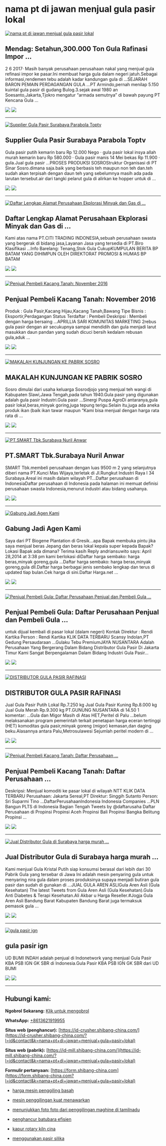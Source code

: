 # nama pt di jawan menjual gula pasir lokal

<a href="https://swt.shibang-china.com/?l=id&img&k=nama+pt+di+jawan+menjual+gula+pasir+lokal" target="_blank">![nama pt di jawan menjual gula pasir lokal](http://static.shibang-china.com/all-800x300/411.jpg)</a>

## Mendag: Setahun,300.000 Ton Gula Rafinasi Impor …
2 6 2017· Masih banyak perusahaan perusahaan nakal yang menjual gula refinasi impor ke pasar.Ini membuat harga gula dalam negeri jatuh.Sebagai informasi,rendemen tebu adalah kadar kandungan gula di …SEJARAH BARON PEMAIN PERDAGANGAN GULA …PT Armindo,pernah menilap 5.150 kuintal gula pasir di gudang Bulog.3.sejak awal 1980 an Soesanto,Jakarta,Tjokro mengatur “armada semutnya” di bawah payung PT Kencana Gula …


<a href="https://whatsapp.shibangsoft.com/WhatsApp.php" target="_blank" title="WhatsApp">![](http://static.shibang-china.com/icon/whatsapp.png)</a> <a href="https://swt.shibang-china.com/?l=id&icon&k=nama+pt+di+jawan+menjual+gula+pasir+lokal" target="_blank">![](http://static.shibang-china.com/icon/chat-id.png)</a>

---

<a href="https://swt.shibang-china.com/?l=id&img&k=nama+pt+di+jawan+menjual+gula+pasir+lokal" target="_blank">![Supplier Gula Pasir Surabaya Parabola Toptv](http://static.shibang-china.com/all-800x300/1303.jpg)</a>

## Supplier Gula Pasir Surabaya Parabola Toptv
Gula pasir putih kemarin baru Rp 12.000 Nego · gula pasir lokal insya allah murah kemarin baru Rp 580.000 · Gula pasir manis 14 Mei bekas Rp 11.900 · gula.Jual gula pasir …PROSES PRODUKSI SOSROStruktur Organisasi di PT Sinar Sosro.dimana saja.baik yang berbasis teh maupun non teh dan.teh sudah akan terpisah dengan daun teh yang sebelumnya masih ada pada larutan tersebut.air dari tangki pelarut gula di alirkan ke hopper untuk di …


<a href="https://whatsapp.shibangsoft.com/WhatsApp.php" target="_blank" title="WhatsApp">![](http://static.shibang-china.com/icon/whatsapp.png)</a> <a href="https://swt.shibang-china.com/?l=id&icon&k=nama+pt+di+jawan+menjual+gula+pasir+lokal" target="_blank">![](http://static.shibang-china.com/icon/chat-id.png)</a>

---

<a href="https://swt.shibang-china.com/?l=id&img&k=nama+pt+di+jawan+menjual+gula+pasir+lokal" target="_blank">![Daftar Lengkap Alamat Perusahaan Ekplorasi Minyak dan Gas di …](http://static.shibang-china.com/all-800x300/226.jpg)</a>

## Daftar Lengkap Alamat Perusahaan Ekplorasi Minyak dan Gas di …
Kami atas nama PT.CITI TRADING INDONESIA,sebuah perusahaan swasta yang bergerak di bidang jasa,Layanan Jasa yang tersedia di PT.Biro Klasifikasi …Info Barelang: Tenang,Stok Gula CukupKUMPULAN BERITA BP BATAM YANG DIHIMPUN OLEH DIREKTORAT PROMOSI & HUMAS BP BATAM


<a href="https://whatsapp.shibangsoft.com/WhatsApp.php" target="_blank" title="WhatsApp">![](http://static.shibang-china.com/icon/whatsapp.png)</a> <a href="https://swt.shibang-china.com/?l=id&icon&k=nama+pt+di+jawan+menjual+gula+pasir+lokal" target="_blank">![](http://static.shibang-china.com/icon/chat-id.png)</a>

---

<a href="https://swt.shibang-china.com/?l=id&img&k=nama+pt+di+jawan+menjual+gula+pasir+lokal" target="_blank">![Penjual Pembeli Kacang Tanah: November 2016](http://static.shibang-china.com/all-800x300/1008.jpg)</a>

## Penjual Pembeli Kacang Tanah: November 2016
Produk : Gula Pasir,Kacang Hijau,Kacang Tanah,Bawang Tipe Bisnis : Eksportir,Perdagangan Status Terdaftar : Pembeli Deskripsi : Membeli dengan harga bersaing …APRILLIA SARI KOMUNITAS MARKETING 2rebus gula pasir dengan air secukupnya sampai mendidih dan gula menjadi larut masukkan daun pandan yang sudah dicuci bersih kedalam rebusan gula,aduk …


<a href="https://whatsapp.shibangsoft.com/WhatsApp.php" target="_blank" title="WhatsApp">![](http://static.shibang-china.com/icon/whatsapp.png)</a> <a href="https://swt.shibang-china.com/?l=id&icon&k=nama+pt+di+jawan+menjual+gula+pasir+lokal" target="_blank">![](http://static.shibang-china.com/icon/chat-id.png)</a>

---

<a href="https://swt.shibang-china.com/?l=id&img&k=nama+pt+di+jawan+menjual+gula+pasir+lokal" target="_blank">![MAKALAH KUNJUNGAN KE PABRIK SOSRO](http://static.shibang-china.com/all-800x300/768.jpg)</a>

## MAKALAH KUNJUNGAN KE PABRIK SOSRO
Sosro dimulai dari usaha keluarga Sosrodjojo yang menjual teh wangi di Kabupaten Slawi,Jawa Tengah,pada tahun 1940.Gula pasir yang digunakan adalah gula pasir Industri.Gula pasir …Sinergi Puspa AgroDi antaranya,gula pasir lokal,beras,minyak goring,juga tepung terigu.Selain itu,juga ada aneka produk ikan (baik ikan tawar maupun “Kami bisa menjual dengan harga rata rata di …


<a href="https://whatsapp.shibangsoft.com/WhatsApp.php" target="_blank" title="WhatsApp">![](http://static.shibang-china.com/icon/whatsapp.png)</a> <a href="https://swt.shibang-china.com/?l=id&icon&k=nama+pt+di+jawan+menjual+gula+pasir+lokal" target="_blank">![](http://static.shibang-china.com/icon/chat-id.png)</a>

---

<a href="https://swt.shibang-china.com/?l=id&img&k=nama+pt+di+jawan+menjual+gula+pasir+lokal" target="_blank">![PT.SMART Tbk.Surabaya Nuril Anwar](http://static.shibang-china.com/all-800x300/1213.jpg)</a>

## PT.SMART Tbk.Surabaya Nuril Anwar
SMART Tbk.membeli perusahaan dengan luas 9500 m 2 yang selanjutnya diberi nama PT.Kunci Mas Wijaya,terletak di Jl.Rungkut Industri Raya I 34 Surabaya.Areal ini masih dalam wilayah PT…Daftar perusahaan di IndonesiaDaftar perusahaan di Indonesia pada halaman ini memuat definisi perusahaan swasta Indonesia,menurut industri atau bidang usahanya.


<a href="https://whatsapp.shibangsoft.com/WhatsApp.php" target="_blank" title="WhatsApp">![](http://static.shibang-china.com/icon/whatsapp.png)</a> <a href="https://swt.shibang-china.com/?l=id&icon&k=nama+pt+di+jawan+menjual+gula+pasir+lokal" target="_blank">![](http://static.shibang-china.com/icon/chat-id.png)</a>

---

<a href="https://swt.shibang-china.com/?l=id&img&k=nama+pt+di+jawan+menjual+gula+pasir+lokal" target="_blank">![Gabung Jadi Agen Kami](http://static.shibang-china.com/all-800x300/736.jpg)</a>

## Gabung Jadi Agen Kami
Saya dari PT Biogene Plantation di Gresik…apa Bapak membuka pintu jika saya menjual beras Jepang dan beras lokal kepala super kepada Bapak? Lokasi Bapak ada dimana? Terima kasih Reply andriansuwito says: April 28,2014 at 3:38 pm kami berlokasi diDaftar harga sembako: harga beras,minyak goreng,gula …Daftar harga sembako: harga beras,minyak goreng,gula dll.Daftar harga berbagai jenis sembako lengkap dan terus di updated tiap bulan.Cek harga di sini.Daftar Harga.net …


<a href="https://whatsapp.shibangsoft.com/WhatsApp.php" target="_blank" title="WhatsApp">![](http://static.shibang-china.com/icon/whatsapp.png)</a> <a href="https://swt.shibang-china.com/?l=id&icon&k=nama+pt+di+jawan+menjual+gula+pasir+lokal" target="_blank">![](http://static.shibang-china.com/icon/chat-id.png)</a>

---

<a href="https://swt.shibang-china.com/?l=id&img&k=nama+pt+di+jawan+menjual+gula+pasir+lokal" target="_blank">![Penjual Pembeli Gula: Daftar Perusahaan Penjual dan Pembeli Gula …](http://static.shibang-china.com/all-800x300/440.jpg)</a>

## Penjual Pembeli Gula: Daftar Perusahaan Penjual dan Pembeli Gula …
untuk dijual kembali di pasar lokal (dalam negeri) Kontak Direktur : Rendi Kartika Person : Rendi Kartika KLIK DATA TERBARU Scansy Indolan,PT Gedung Persaudaraan …Gulaku Tebu PremiumJAYA NUSANTARA Adalah Perusahaan Yang Bergerang Dalam Bidang Distributor Gula Pasir Di Jakarta Timur Kami Sangat Berpengalaman Dalam Bidang Industri Gula Pasir…


<a href="https://whatsapp.shibangsoft.com/WhatsApp.php" target="_blank" title="WhatsApp">![](http://static.shibang-china.com/icon/whatsapp.png)</a> <a href="https://swt.shibang-china.com/?l=id&icon&k=nama+pt+di+jawan+menjual+gula+pasir+lokal" target="_blank">![](http://static.shibang-china.com/icon/chat-id.png)</a>

---

<a href="https://swt.shibang-china.com/?l=id&img&k=nama+pt+di+jawan+menjual+gula+pasir+lokal" target="_blank">![DISTRIBUTOR GULA PASIR RAFINASI](http://static.shibang-china.com/all-800x300/706.jpg)</a>

## DISTRIBUTOR GULA PASIR RAFINASI
Jual Gula Pasir Putih Lokal Rp.7.250 kg Jual Gula Pasir Kuning Rp.8.000 kg Jual Gula Merah Rp.9.300 kg PT.GUNUNG NUSANTARA di 14.50 1 komentar: …Gula dan Migor Masih di Atas HET,Peritel di Palu …belum melaksanakan program pemerintah terkait penetapan harga eceran tertinggi (HET) komoditas gula pasir,minyak goreng (migor) kemasan,dan daging beku.Alasannya antara Palu,Metrosulawesi Sejumlah peritel modern di …


<a href="https://whatsapp.shibangsoft.com/WhatsApp.php" target="_blank" title="WhatsApp">![](http://static.shibang-china.com/icon/whatsapp.png)</a> <a href="https://swt.shibang-china.com/?l=id&icon&k=nama+pt+di+jawan+menjual+gula+pasir+lokal" target="_blank">![](http://static.shibang-china.com/icon/chat-id.png)</a>

---

<a href="https://swt.shibang-china.com/?l=id&img&k=nama+pt+di+jawan+menjual+gula+pasir+lokal" target="_blank">![Penjual Pembeli Kacang Tanah: Daftar Perusahaan …](http://static.shibang-china.com/all-800x300/590.jpg)</a>

## Penjual Pembeli Kacang Tanah: Daftar Perusahaan …
Deskripsi: Menjual komoditi ke pasar lokal di wilayah NTT KLIK DATA TERBARU Perusahaan: Jakarta Sereal,PT Direktur: Singgih Sutanto Person: Sri Suparmi Tino …DaftarPerusahaanIndonesia Indonesia Companies …PLN Bangun PLTS di Indonesia Bagian Tengah Tweets by @daftarusaha Daftar Perusahaan di Propinsi Propinsi Aceh Propinsi Bali Propinsi Bangka Belitung Propinsi …


<a href="https://whatsapp.shibangsoft.com/WhatsApp.php" target="_blank" title="WhatsApp">![](http://static.shibang-china.com/icon/whatsapp.png)</a> <a href="https://swt.shibang-china.com/?l=id&icon&k=nama+pt+di+jawan+menjual+gula+pasir+lokal" target="_blank">![](http://static.shibang-china.com/icon/chat-id.png)</a>

---

<a href="https://swt.shibang-china.com/?l=id&img&k=nama+pt+di+jawan+menjual+gula+pasir+lokal" target="_blank">![Jual Distributor Gula di Surabaya harga murah …](http://static.shibang-china.com/all-800x300/803.jpg)</a>

## Jual Distributor Gula di Surabaya harga murah …
Kami menjual Gula Kristal Putih siap konsumsi berasal dari lebih dari 30 Pabrik Gula yang tersebar di Jawa Ini adalah mesin penyaring gula untuk menyaring nira gula dalam proses produksinya supaya menjadi butiran gula pasir dan sudah di gunakan di …JUAL GULA AREN ASLIGula Aren Asli (Gula Kesehatan) The latest Tweets from Gula Aren Asli (Gula Kesehatan).Gula Anti Diabetes & Terapi Kesehatan.Ali Akbar u Harga Reseller.#Jogja Gula Aren Asli Bandung Barat Kabupaten Bandung Barat juga termaksuk pemasok gula …


<a href="https://whatsapp.shibangsoft.com/WhatsApp.php" target="_blank" title="WhatsApp">![](http://static.shibang-china.com/icon/whatsapp.png)</a> <a href="https://swt.shibang-china.com/?l=id&icon&k=nama+pt+di+jawan+menjual+gula+pasir+lokal" target="_blank">![](http://static.shibang-china.com/icon/chat-id.png)</a>

---

<a href="https://swt.shibang-china.com/?l=id&img&k=nama+pt+di+jawan+menjual+gula+pasir+lokal" target="_blank">![gula pasir ign](http://static.shibang-china.com/all-800x300/1116.jpg)</a>

## gula pasir ign
UD BUMI INDAH adalah penjual di Indonetwork yang menjual Gula Pasir KBA PSB IGN GK SBR di Indonesia.Gula Pasir KBA PSB IGN GK SBR dari UD BUMI

<a href="https://whatsapp.shibangsoft.com/WhatsApp.php" target="_blank" title="WhatsApp">![](http://static.shibang-china.com/icon/whatsapp.png)</a> <a href="https://swt.shibang-china.com/?l=id&icon&k=nama+pt+di+jawan+menjual+gula+pasir+lokal" target="_blank">![](http://static.shibang-china.com/icon/chat-id.png)</a>

---
## Hubungi kami:

**Ngobrol Sekarang:** [Klik untuk mengobrol](https://swt.shibang-china.com?l=id&contact&k=nama+pt+di+jawan+menjual+gula+pasir+lokal)

**WhatsApp:**  [+8613621919955](https://whatsapp.shibangsoft.com/WhatsApp.php)

**Situs web (penghancur):** [https://id-crusher.shibang-china.com/](https://id-crusher.shibang-china.com/?l=id&contact&k=nama+pt+di+jawan+menjual+gula+pasir+lokal)

**Situs web (pabrik):** [https://id-mill.shibang-china.com/](https://id-mill.shibang-china.com/?l=id&contact&k=nama+pt+di+jawan+menjual+gula+pasir+lokal)

**Formulir pertanyaan:** [https://form.shibang-china.com](https://form.shibang-china.com?l=id&contact&k=nama+pt+di+jawan+menjual+gula+pasir+lokal)

* [harga mesin penggiling basah](../35/harga%20mesin%20penggiling%20basah.md)

* [mesin penggilingan kuat menawarkan](../38/mesin%20penggilingan%20kuat%20menawarkan.md)

* [menunjukkan foto foto dari penggilingan maghine di tamilnadu](../33/menunjukkan%20foto%20foto%20dari%20penggilingan%20maghine%20di%20tamilnadu.md)

* [penghancur batubara efisien](../31/penghancur%20batubara%20efisien.md)

* [kapur rotary kiln cina](../32/kapur%20rotary%20kiln%20cina.md)

* [menggunakan pasir silika](../36/menggunakan%20pasir%20silika.md)